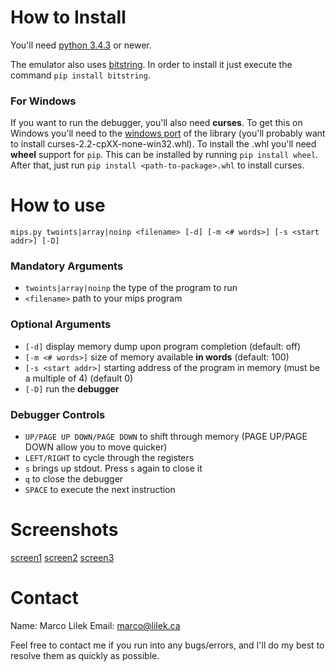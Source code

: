 # How to Install
You'll need [python 3.4.3](https://www.python.org/downloads/) or newer. 

The emulator also uses [bitstring](https://pypi.python.org/pypi/bitstring/3.1.3). In order to install it just execute the command `pip install bitstring`.

### For Windows

If you want to run the debugger, you'll also need **curses**. To get this on Windows you'll need to the [windows port](http://www.lfd.uci.edu/~gohlke/pythonlibs/#curses) of the library (you'll probably want to install curses-2.2-cpXX-none-win32.whl). To install the .whl you'll need **wheel** support for `pip`. This can be installed by running `pip install wheel`. After that, just run `pip install <path-to-package>.whl` to install curses.

# How to use
	mips.py twoints|array|noinp <filename> [-d] [-m <# words>] [-s <start addr>] [-D]

### Mandatory Arguments
- `twoints|array|noinp` the type of the program to run
- `<filename>` path to your mips program

### Optional Arguments
- `[-d]` display memory dump upon program completion (default: off)
- `[-m <# words>]` size of memory available **in words** (default: 100)
- `[-s <start addr>]` starting address of the program in memory (must be a multiple of 4) (default 0)
- `[-D]` run the **debugger**

### Debugger Controls
- `UP/PAGE UP DOWN/PAGE DOWN` to shift through memory (PAGE UP/PAGE DOWN allow you to move quicker)
- `LEFT/RIGHT` to cycle through the registers
- `s` brings up stdout. Press `s` again to close it
- `q` to close the debugger
- `SPACE` to execute the next instruction

# Screenshots

[screen1](/screenshots/screen1.png)
[screen2](/screenshots/screen2.png)
[screen3](/screenshots/screen3.png)

# Contact

Name: Marco Lilek
Email: marco@lilek.ca

Feel free to contact me if you run into any bugs/errors, and I'll do my best to resolve them as quickly as possible.
